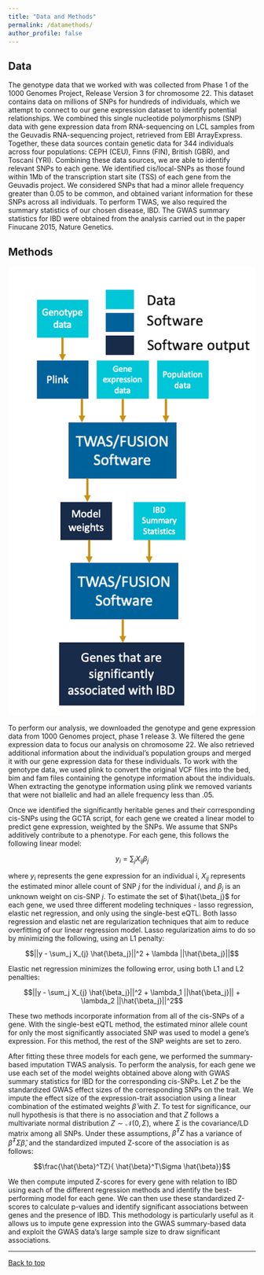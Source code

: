 ```yaml
---
title: "Data and Methods"
permalink: /datamethods/
author_profile: false
---
```


Data
------

The genotype data that we worked with was collected from Phase 1 of the 1000 Genomes Project, Release Version 3 for chromosome 22. This dataset contains data on millions of SNPs for hundreds of individuals, which we attempt to connect to our gene expression dataset to identify potential relationships. We combined this single nucleotide polymorphisms (SNP) data with gene expression data from RNA-sequencing on LCL samples from the Geuvadis RNA-sequencing project, retrieved from EBI ArrayExpress. Together, these data sources contain genetic data for 344 individuals across four populations: CEPH (CEU), Finns (FIN), British (GBR), and Toscani (YRI). Combining these data sources, we are able to identify relevant SNPs to each gene. We identified cis/local-SNPs as those found within 1Mb of the transcription start site (TSS) of each gene from the Geuvadis project. We considered SNPs that had a minor allele frequency greater than 0.05 to be common, and obtained variant information for these SNPs across all individuals. To perform TWAS, we also required the summary statistics of our chosen disease, IBD.  The GWAS summary statistics for IBD were obtained from the analysis carried out in the paper Finucane 2015, Nature Genetics.

Methods
------

<p align="center">
<img src="../images/twas_flowchart.png" width="600" alt="">
</p>

To perform our analysis, we downloaded the genotype and gene expression data from 1000 Genomes project, phase 1 release 3. We filtered the gene expression data to focus our analysis on chromosome 22. We also retrieved additional information about the individual’s population groups and merged it with our gene expression data for these individuals. To work with the genotype data, we used plink to convert the original VCF files into the bed, bim and fam files containing the genotype information about the individuals. When extracting the genotype information using plink we removed variants that were not biallelic and had an allele frequency less than .05. 

Once we identified the significantly heritable genes and their corresponding cis-SNPs using the GCTA script, for each gene we created a linear model to predict gene expression, weighted by the SNPs. We assume that SNPs additively contribute to a phenotype. For each gene, this follows the following linear model:

$$y_i = \sum_j X_{ij} \beta_{j}$$

where $y_i$ represents the gene expression for an individual i, $X_{ij}$ represents the estimated minor allele count of SNP $j$ for the individual $i$, and $\beta_j$ is an unknown weight on cis-SNP $j$. To estimate the set of $\hat{\beta_j}$ for each gene, we used three different modeling techniques - lasso regression, elastic net regression, and only using the single-best eQTL. Both lasso regression and elastic net are regularization techniques that aim to reduce overfitting of our linear regression model. Lasso regularization aims to do so by minimizing the following, using an L1 penalty:

$$||y - \sum_j X_{j}	\hat{\beta_j}||^2 + \lambda ||\hat{\beta_j}||$$
			
Elastic net regression minimizes the following error, using both L1 and L2 penalties:

$$||y - \sum_j X_{j}	\hat{\beta_j}||^2 +  \lambda_1 ||\hat{\beta_j}|| + \lambda_2 ||\hat{\beta_j}||^2$$

These two methods incorporate information from all of the cis-SNPs of a gene. With the single-best eQTL method, the estimated minor allele count for only the most significantly associated SNP was used to model a gene’s expression. For this method, the rest of the SNP weights are set to zero.

After fitting these three models for each gene, we performed the summary-based imputation TWAS analysis. To perform the analysis, for each gene we use each set of the model weights obtained above along with GWAS summary statistics for IBD for the corresponding cis-SNPs. Let $Z$ be the standardized GWAS effect sizes of the corresponding SNPs on the trait. We impute the effect size of the expression-trait association using a linear combination of the estimated weights $\hat{\beta}$ with $Z$. To test for significance, our null hypothesis is that there is no association and that $Z$ follows a multivariate normal distribution $Z \sim \mathcal{N}(0, \Sigma)$, where  $\Sigma$ is the covariance/LD matrix among all SNPs. Under these assumptions, $\hat{\beta}^TZ$ has a variance of $\hat{\beta}^T\Sigma \hat{\beta}$, and the standardized imputed Z-score of the association is as follows:

$$\frac{\hat{\beta}^TZ}{  \hat{\beta}^T\Sigma \hat{\beta}}$$

We then compute imputed Z-scores for every gene with relation to IBD using each of the different regression methods and identify the best-performing model for each gene. We can then use these standardized Z-scores to calculate p-values and identify significant associations between genes and the presence of IBD. This methodology is particularly useful as it allows us to impute gene expression into the GWAS summary-based data and exploit the GWAS data’s large sample size to draw significant associations.

---

[Back to top](#top)
